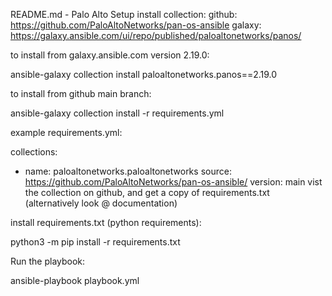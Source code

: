 README.md - Palo Alto Setup
install collection: github: https://github.com/PaloAltoNetworks/pan-os-ansible galaxy: https://galaxy.ansible.com/ui/repo/published/paloaltonetworks/panos/

to install from galaxy.ansible.com version 2.19.0:

ansible-galaxy collection install paloaltonetworks.panos==2.19.0

to install from github main branch:

ansible-galaxy collection install -r requirements.yml

example requirements.yml:

collections:
   - name: paloaltonetworks.paloaltonetworks
     source: https://github.com/PaloAltoNetworks/pan-os-ansible/
     version: main
vist the collection on github, and get a copy of requirements.txt (alternatively look @ documentation)

install requirements.txt (python requirements):

python3 -m pip install -r requirements.txt

Run the playbook:

ansible-playbook playbook.yml
